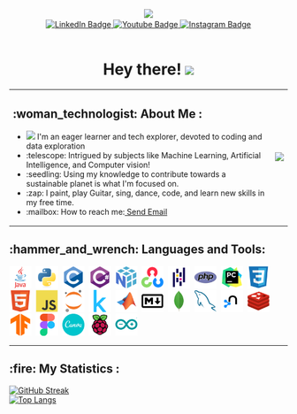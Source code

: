 <div id="header" align="center">
  <img src="https://media.giphy.com/media/paTz7UZbPfTZFRYnnB/giphy.gif" width="200"/>
</div>

<div id="badges" align = "center" >
  <a href="https://www.linkedin.com/in/eyashita-singh/">
    <img src="https://img.shields.io/badge/LinkedIn-blue?style=for-the-badge&logo=linkedin&logoColor=white" alt="LinkedIn Badge"/>
  </a>
  <a href="https://www.youtube.com/@thesinghsisters813">
    <img src="https://img.shields.io/badge/YouTube-red?style=for-the-badge&logo=youtube&logoColor=white" alt="Youtube Badge"/>
  </a>
  <a href="https://www.instagram.com/colouralhaya/">
    <img src="https://img.shields.io/badge/Instagram-purple?style=for-the-badge&logo=instagram&logoColor=white" alt="Instagram Badge"/>
  </a>
</div>

<div id = "viewer" align = "center" >
<a>
  <img src="https://komarev.com/ghpvc/?username=Eyashita&style=flat-square&color=blue" alt=""/>
</a>
  
<h1>
  Hey there!
  <img src="https://media.giphy.com/media/hvRJCLFzcasrR4ia7z/giphy.gif" width="30px"/>
</h1>

<table>
  <tr>
    <td>
      <h2> :woman_technologist: About Me : </h2>
      <ul>
        <li><img src="https://media.giphy.com/media/gRYTjQAs04Pfydymgc/giphy.gif" width="30">  I'm an eager learner and tech explorer, devoted to coding and data exploration </li>
        <li>:telescope: Intrigued by subjects like Machine Learning, Artificial Intelligence, and Computer vision!</li>
        <li>:seedling: Using my knowledge to contribute towards a sustainable planet is what I'm focused on.</li>
        <li>:zap: I paint, play Guitar, sing, dance, code, and learn new skills in my free time. </li>
        <li>:mailbox: How to reach me:<a href="mailto:itsofficial.eyashita10@gmail.com"> Send Email</a></li>
      </ul>
    </td>
    <td>
      <a href="#">
        <img src="https://media.giphy.com/media/AtemeKRsPRVESJ8zRq/giphy.gif" width="250">
      </a>
    </td>
  </tr>
</table>

<div id = "tools" align = "left">
  <h2>:hammer_and_wrench: Languages and Tools: </h2>
</div>

<div align="left">
  <img src="https://github.com/devicons/devicon/blob/master/icons/java/java-original-wordmark.svg" title="Java" alt="Java" width="40" height="40"/>&nbsp;
  <img src = "https://github.com/devicons/devicon/blob/master/icons/python/python-original.svg" title="python" alt="python" width="40" height="40"/>&nbsp;
  <img src = "https://github.com/devicons/devicon/blob/master/icons/c/c-original.svg" title="c" alt="c" width="40" height="40"/>&nbsp;
   <img src = "https://github.com/devicons/devicon/blob/master/icons/csharp/csharp-original.svg" title="c++" alt="c++" width="40" height="40"/>&nbsp;
   <img src = "https://github.com/devicons/devicon/blob/master/icons/numpy/numpy-original.svg" title="numpy" alt="numpy" width="40" height="40"/>&nbsp;
   <img src = "https://github.com/devicons/devicon/blob/master/icons/opencv/opencv-original.svg" title="openCV" alt="openCV" width="40" height="40"/>&nbsp;
   <img src = "https://github.com/devicons/devicon/blob/master/icons/pandas/pandas-original.svg" title="pandas" alt="pandas" width="40" height="40"/>&nbsp;
   <img src = "https://github.com/devicons/devicon/blob/master/icons/php/php-original.svg" title="php" alt="php" width="40" height="40"/>&nbsp;
   <img src = "https://github.com/devicons/devicon/blob/master/icons/pycharm/pycharm-original.svg" title="pyCharm" alt="pyCharm" width="40" height="40"/>&nbsp;
  <img src = "https://github.com/devicons/devicon/blob/master/icons/css3/css3-original.svg" title="CSS" alt="CSS" width="40" height="40"/>&nbsp;
   <img src = "https://github.com/devicons/devicon/blob/master/icons/html5/html5-original.svg" title="html" alt="html" width="40" height="40"/>&nbsp;
   <img src = "https://github.com/devicons/devicon/blob/master/icons/javascript/javascript-original.svg" title="js" alt="js" width="40" height="40"/>&nbsp;
   <img src = "https://github.com/devicons/devicon/blob/master/icons/jupyter/jupyter-original.svg" title="jnb" alt="jnb" width="40" height="40"/>&nbsp;
   <img src = "https://github.com/devicons/devicon/blob/master/icons/kaggle/kaggle-original.svg" title="kaggle" alt="kaggle" width="40" height="40"/>&nbsp;
   <img src = "https://github.com/devicons/devicon/blob/master/icons/matlab/matlab-original.svg" title="matlab" alt="matlab" width="40" height="40"/>&nbsp;
   <img src = "https://github.com/devicons/devicon/blob/master/icons/markdown/markdown-original.svg" title="markdown" alt="markdown" width="40" height="40"/>&nbsp;
   <img src = "https://github.com/devicons/devicon/blob/master/icons/mongodb/mongodb-original.svg" title="mongo" alt="mongo" width="40" height="40"/>&nbsp;
   <img src = "https://github.com/devicons/devicon/blob/master/icons/mysql/mysql-original.svg" title="SQL" alt="SQL" width="40" height="40"/>&nbsp;
   <img src = "https://github.com/devicons/devicon/blob/master/icons/neo4j/neo4j-original.svg" title="neo4j" alt="neo4j" width="40" height="40"/>&nbsp;
   <img src = "https://github.com/devicons/devicon/blob/master/icons/redis/redis-original.svg" title="redis" alt="redis" width="40" height="40"/>&nbsp;
   <img src = "https://github.com/devicons/devicon/blob/master/icons/tensorflow/tensorflow-original.svg" title="tensorflow" alt="tensorflow" width="40" height="40"/>&nbsp;
  <img src = "https://github.com/devicons/devicon/blob/master/icons/figma/figma-original.svg" title="figma" alt="figma" width="40" height="40"/>&nbsp;
   <img src = "https://github.com/devicons/devicon/blob/master/icons/canva/canva-original.svg" title="canva" alt="canva" width="40" height="40"/>&nbsp;
    <img src = "https://github.com/devicons/devicon/blob/master/icons/raspberrypi/raspberrypi-original.svg" title="rpi" alt="rpi" width="40" height="40"/>&nbsp;
  <img src = "https://github.com/devicons/devicon/blob/master/icons/arduino/arduino-original.svg" title="arduino" alt="arduino" width="40" height="40"/>&nbsp;
</div>

---

<div align = "left">
  <h2> :fire: My Statistics :</h2>
  
[![GitHub Streak](https://streak-stats.demolab.com?user=Eyashita&theme=cobalt&border&border_radius=10&mode=weekly)](https://git.io/streak-stats)
<br>
[![Top Langs](https://github-readme-stats.vercel.app/api/top-langs/?username=Eyashita&layout=compact&theme=cobalt&border&border_radius=10)](https://github.com/anuraghazra/github-readme-stats)
</div>
